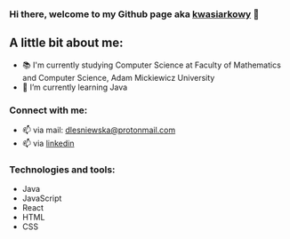 ### Hi there, welcome to my Github page aka [kwasiarkowy] 👋

## A little bit about me:
- 📚 I'm currently studying Computer Science at Faculty of Mathematics and Computer Science, Adam Mickiewicz University
- :owl: I’m currently learning Java

### Connect with me:
- 📫 via mail: dlesniewska@protonmail.com
- 📫 via [linkedin]

### Technologies and tools:
- Java
- JavaScript
- React
- HTML
- CSS

[linkedin]: https://www.linkedin.com/in/dominika-leśniewska-6146761b9/
[kwasiarkowy]: https://github.com/kwasiarkowy?tab=repositories
